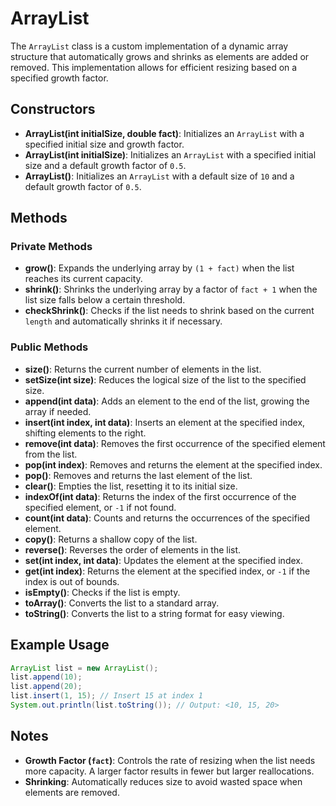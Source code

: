 # ArrayList

The `ArrayList` class is a custom implementation of a dynamic array structure that automatically grows and shrinks as elements are added or removed. This implementation allows for efficient resizing based on a specified growth factor.

## Constructors

- **ArrayList(int initialSize, double fact)**: Initializes an `ArrayList` with a specified initial size and growth factor.
- **ArrayList(int initialSize)**: Initializes an `ArrayList` with a specified initial size and a default growth factor of `0.5`.
- **ArrayList()**: Initializes an `ArrayList` with a default size of `10` and a default growth factor of `0.5`.

## Methods

### Private Methods

- **grow()**: Expands the underlying array by `(1 + fact)` when the list reaches its current capacity.
- **shrink()**: Shrinks the underlying array by a factor of `fact + 1` when the list size falls below a certain threshold.
- **checkShrink()**: Checks if the list needs to shrink based on the current `length` and automatically shrinks it if necessary.

### Public Methods

- **size()**: Returns the current number of elements in the list.
- **setSize(int size)**: Reduces the logical size of the list to the specified size.
- **append(int data)**: Adds an element to the end of the list, growing the array if needed.
- **insert(int index, int data)**: Inserts an element at the specified index, shifting elements to the right.
- **remove(int data)**: Removes the first occurrence of the specified element from the list.
- **pop(int index)**: Removes and returns the element at the specified index.
- **pop()**: Removes and returns the last element of the list.
- **clear()**: Empties the list, resetting it to its initial size.
- **indexOf(int data)**: Returns the index of the first occurrence of the specified element, or `-1` if not found.
- **count(int data)**: Counts and returns the occurrences of the specified element.
- **copy()**: Returns a shallow copy of the list.
- **reverse()**: Reverses the order of elements in the list.
- **set(int index, int data)**: Updates the element at the specified index.
- **get(int index)**: Returns the element at the specified index, or `-1` if the index is out of bounds.
- **isEmpty()**: Checks if the list is empty.
- **toArray()**: Converts the list to a standard array.
- **toString()**: Converts the list to a string format for easy viewing.

## Example Usage

```java
ArrayList list = new ArrayList();
list.append(10);
list.append(20);
list.insert(1, 15); // Insert 15 at index 1
System.out.println(list.toString()); // Output: <10, 15, 20>
```

## Notes
- **Growth Factor (`fact`)**: Controls the rate of resizing when the list needs more capacity. A larger factor results in fewer but larger reallocations.
- **Shrinking**: Automatically reduces size to avoid wasted space when elements are removed.
